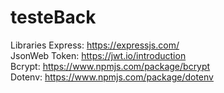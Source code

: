 # testeBack
Libraries
Express: https://expressjs.com/ <br>
JsonWeb Token: https://jwt.io/introduction <br>
Bcrypt: https://www.npmjs.com/package/bcrypt <br>
Dotenv: https://www.npmjs.com/package/dotenv <br>
